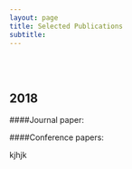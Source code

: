 ```yaml
---
layout: page
title: Selected Publications
subtitle: 
---
```

<br/>
<br/>

## 2018

####Journal paper:


####Conference papers:















































kjhjk
